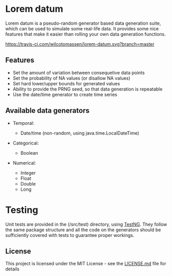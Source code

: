 # Lorem datum

Lorem datum is a pseudo-random generator based data generation suite, which can 
be used to simulate some real-life data. It provides some nice features that make 
it easier than rolling your own data generation functions.

https://travis-ci.com/wilcotomassen/lorem-datum.svg?branch=master

## Features

* Set the amount of variation between consequetive data points
* Set the probability of NA values (or disallow NA values)
* Set hard lower/upper bounds for generated values
* Ability to provide the PRNG seed, so that data generation is repeatable
* Use the date/time generator to create time series

## Available data generators

* Temporal:
  * Date/time (non-random, using java.time.LocalDateTime)
  
* Categorical:
  * Boolean
  
* Numerical:
  * Integer
  * Float
  * Double
  * Long
  
# Testing

Unit tests are provided in the (/src/test) directory, using [TestNG](http://testng.org).
They follow the same package structure and all the code on the generators should
be sufficiently covered with tests to guarantee proper workings.

## License

This project is licensed under the MIT License - see the [LICENSE.md](LICENSE.md) 
file for details
